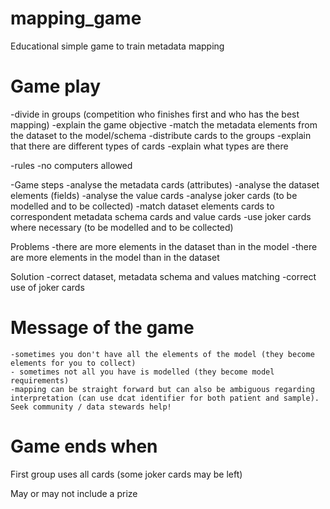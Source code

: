 # mapping_game
Educational simple game to train metadata mapping

# Game play 
-divide in groups (competition who finishes first and who has the best mapping)
-explain the game objective
	-match the metadata elements from the dataset to the model/schema
-distribute cards to the groups
-explain that there are different types of cards
-explain what types are there

-rules
	-no computers allowed
	
-Game steps
	-analyse the metadata cards  (attributes)
	-analyse the dataset elements (fields)
	-analyse the value cards
	-analyse joker cards (to be modelled and to be collected)
	-match dataset elements cards to correspondent metadata schema cards and value cards
	-use joker cards where necessary (to be modelled and to be collected)

Problems
	-there are more elements in the dataset than in the model
	-there are more elements in the model than in the dataset

Solution
	-correct dataset, metadata schema and values matching
	-correct use of joker cards

# Message of the game
	-sometimes you don't have all the elements of the model (they become elements for you to collect)
	- sometimes not all you have is modelled (they become model requirements)
	-mapping can be straight forward but can also be ambiguous regarding interpretation (can use dcat identifier for both patient and sample). Seek community / data stewards help!

# Game ends when
First group uses all cards (some joker cards may be left)

May or may not include a prize
